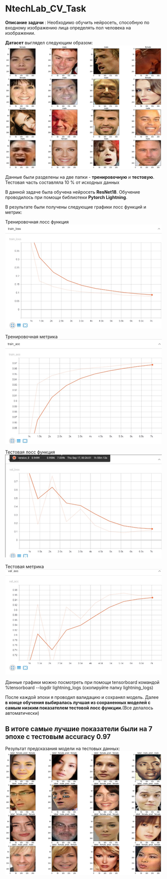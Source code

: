 # NtechLab_CV_Task

**Описание задачи** : Необходимо обучить нейросеть, способную по входному изображению лица определять пол человека на изображении.

**Датасет** выглядел следующим образом:
![data](Task2/imgs/look_at_batch.png)

Данные были разделены на две папки - **тренировочную** и **тестовую**. Тестовая часть составляла 10 % от исходных данных

В данной задаче была обучена нейросеть **ResNet18**. Обучение проводилось при помощи библиотеки **Pytorch Lightning**.

В результате были получены следующие графики лосс функций и метрик:

Тренировочная лосс функция
![train_loss_0](Task2/imgs/train_loss_0.jpg)

Тренировочная метрика
![train_acc_0](Task2/imgs/train_acc_0.jpg)

Тестовая лосс функция
![val_loss_0](Task2/imgs/val_loss_0.jpg)

Тестовая метрика
![val_acc_0](Task2/imgs/val_acc_0.jpg)

Данные графики можно посмотреть при помощи tensorboard командой %tensorboard --logdir lightning_logs (скопируйте папку lightning_logs)

После каждой эпохи я проводил валидацию и сохранял модель. Далее **в конце обучения выбиралась лучшая из сохраненных моделей с самым низким показателем тестовой лосс функции.**(Все делалось автоматически)

## В итоге самые лучшие показатели были на 7 эпохе с тестовым accuracy 0.97

Результат предсказания модели на тестовых данных:
![data](Task2/imgs/predict_batch.png)
